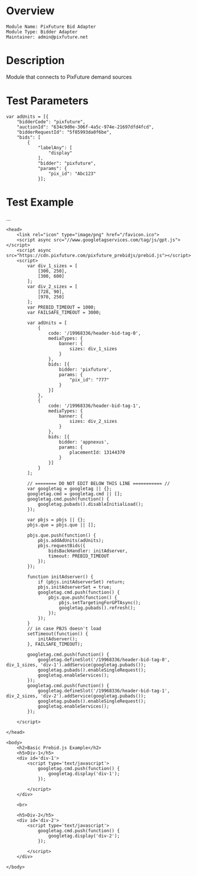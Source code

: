 # Overview

```
Module Name: PixFuture Bid Adapter
Module Type: Bidder Adapter
Maintainer: admin@pixfuture.net
```
# Description

Module that connects to PixFuture demand sources

# Test Parameters
```
var adUnits = [{
    "bidderCode": "pixfuture",
    "auctionId": "634c9d0e-306f-4a5c-974e-21697dfd4fcd",
    "bidderRequestId": "5f85993da0f6be",
    "bids": [
        {
            "labelAny": [
                "display"
            ],
            "bidder": "pixfuture",
            "params": {
                "pix_id": "Abc123"
            }];
```

# Test Example
...
<html>

    <head>
        <link rel="icon" type="image/png" href="/favicon.ico">
        <script async src="//www.googletagservices.com/tag/js/gpt.js"></script>
        <script async src="https://cdn.pixfuture.com/pixfuture_prebidjs/prebid.js"></script>
        <script>
            var div_1_sizes = [
                [300, 250],
                [300, 600]
            ];
            var div_2_sizes = [
                [728, 90],
                [970, 250]
            ];
            var PREBID_TIMEOUT = 1000;
            var FAILSAFE_TIMEOUT = 3000;

            var adUnits = [
                {
                    code: '/19968336/header-bid-tag-0',
                    mediaTypes: {
                        banner: {
                            sizes: div_1_sizes
                        }
                    },
                    bids: [{
                        bidder: 'pixfuture',
                        params: {
                            "pix_id": "777"
                        }
                    }]
                },
                {
                    code: '/19968336/header-bid-tag-1',
                    mediaTypes: {
                        banner: {
                            sizes: div_2_sizes
                        }
                    },
                    bids: [{
                        bidder: 'appnexus',
                        params: {
                            placementId: 13144370
                        }
                    }]
                }
            ];

            // ======== DO NOT EDIT BELOW THIS LINE =========== //
            var googletag = googletag || {};
            googletag.cmd = googletag.cmd || [];
            googletag.cmd.push(function() {
                googletag.pubads().disableInitialLoad();
            });

            var pbjs = pbjs || {};
            pbjs.que = pbjs.que || [];

            pbjs.que.push(function() {
                pbjs.addAdUnits(adUnits);
                pbjs.requestBids({
                    bidsBackHandler: initAdserver,
                    timeout: PREBID_TIMEOUT
                });
            });

            function initAdserver() {
                if (pbjs.initAdserverSet) return;
                pbjs.initAdserverSet = true;
                googletag.cmd.push(function() {
                    pbjs.que.push(function() {
                        pbjs.setTargetingForGPTAsync();
                        googletag.pubads().refresh();
                    });
                });
            }
            // in case PBJS doesn't load
            setTimeout(function() {
                initAdserver();
            }, FAILSAFE_TIMEOUT);

            googletag.cmd.push(function() {
                googletag.defineSlot('/19968336/header-bid-tag-0', div_1_sizes, 'div-1').addService(googletag.pubads());
                googletag.pubads().enableSingleRequest();
                googletag.enableServices();
            });
            googletag.cmd.push(function() {
                googletag.defineSlot('/19968336/header-bid-tag-1', div_2_sizes, 'div-2').addService(googletag.pubads());
                googletag.pubads().enableSingleRequest();
                googletag.enableServices();
            });

        </script>

    </head>

    <body>
        <h2>Basic Prebid.js Example</h2>
        <h5>Div-1</h5>
        <div id='div-1'>
            <script type='text/javascript'>
                googletag.cmd.push(function() {
                    googletag.display('div-1');
                });

            </script>
        </div>

        <br>

        <h5>Div-2</h5>
        <div id='div-2'>
            <script type='text/javascript'>
                googletag.cmd.push(function() {
                    googletag.display('div-2');
                });

            </script>
        </div>

    </body>

</html>
